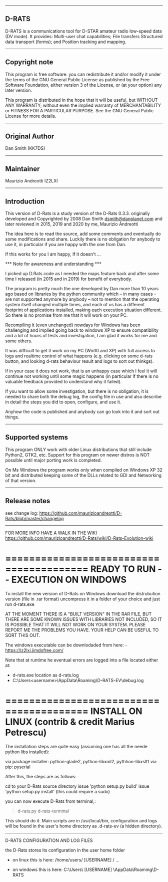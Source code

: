 -----------------------
D-RATS
-----------------------
D-RATS is a communications tool for D-STAR amateur radio low-speed data (DV mode). It provides: Multi-user chat capabilities; File transfers Structured data transport (forms); and Position tracking and mapping.

-----------------------
Copyright note
-----------------------
This program is free software: you can redistribute it and/or modify
it under the terms of the GNU General Public License as published by
the Free Software Foundation, either version 3 of the License, or
(at your option) any later version.

This program is distributed in the hope that it will be useful,
but WITHOUT ANY WARRANTY; without even the implied warranty of
MERCHANTABILITY or FITNESS FOR A PARTICULAR PURPOSE.  See the
GNU General Public License for more details.

-----------------------
Original Author
-----------------------
Dan Smith (KK7DS)

-----------------------
Maintainer 
-----------------------
Maurizio Andreotti IZ2LXI

-----------------------
Introduction
-----------------------
This version of D-Rats is a study version of the D-Rats 0.3.3. originally developed and 
Copyrighted by 2008 Dan Smith <dsmith@danplanet.com> and later reviewed in 2015, 2019 and 2020 by me, Maurizio Andreotti

The idea here is to read the source, add some comments and eventually do some modifications and share. 
Luckily there is no obligation for anybody to use it, in particular if you are happy with the one from Dan.

If this works for you I am happy, If it doesn't ... 

*** Note for awareness and understanding  ***

I picked up D.Rats code as I needed the maps feature back and after some time I released  (in 2015 and in 2019) for benefit of everybody. 

The program is pretty much the one developed by Dan more than 10 years ago based on libraries by the python community which – in many cases - are not supported anymore by anybody –  not to mention that the operating system itself changed multiple times, and each of us has a different footprint of applications installed, making each execution situation different. So there is no promise from me that it will work on your PC.

Recompiling it (even unchanged) nowdays for Windows has been challenging and implied going back to windows XP to ensure compatibility and a lot of hours of tests and investigation, I am glad it works for me and some others.  

It was difficult to get it work on my PC (Win10 and XP) with full access to logs and realtime control of what happens (e.g. clicking on some d-rats button, and looking d-rats behaviour result and logs to sort out thinkgs). 

If in your case it does not work, that is an unhappy case which I feel it will continue not working until some magic happens (in particular if there is no valuable feedback provided to understand why it failed). 

If you want to allow some investigation, but there is no obligation, it is needed to share both the debug log, the config file in use and also describe in detail the steps you did to open, configure, and use it. 

Anyhow the code is published and anybody can go look into it and sort out things.

-----------------------
Supported systems
-----------------------
This program ONLY work with older Linux distributions that still include Python2, GTK2, etc.
Support for this program on newer distros is NOT possible until major porting work is completed.

On Ms Windows the program works only when compiled on Windows XP 32 bit and distributed keeping some of the DLLs related to GDI and Networking of that version. 

-----------------------
Release notes
-----------------------
see change log: 
https://github.com/maurizioandreotti/D-Rats/blob/master/changelog


-----------------------
FOR MORE INFO HAVE A WALK IN THE WIKI
https://github.com/maurizioandreotti/D-Rats/wiki/D-Rats-Evolution-wiki

========================================
READY TO RUN -- EXECUTION ON WINDOWS
========================================

To install the new version of D-Rats on Windows download the distrubution version (file in .rar format) 
uncompress it in a folder of your choice and just run d-rats.exe

AT THE MOMENT THERE IS A "BUILT VERSION" IN THE RAR FILE, BUT THERE ARE SOME KNOWN ISSUES WITH LIBRARIES NOT INCLUDED,  SO IT IS POSSIBLE THAT IT WILL NOT WORK ON YOUR SYSTEM. PLEASE REPORT ME THE PROBLEMS YOU HAVE.  YOUR HELP CAN BE USEFUL TO SORT THIS OUT.

The windows executable can be downlodaded from here:
      - https://iz2lxi.jimdofree.com/


Note that at runtime he eventual errors are logged into a file located either at:
- d-rats.exe location as d-rats.log
- C:\Users\<username>\AppData\Roaming\D-RATS-EV\debug.log

========================================
INSTALL ON LINUX (contrib & credit Marius Petrescu)
========================================

The installation steps are quite easy (assuming one has all the neede python libs installed):

via package installer: python-glade2, python-libxml2, pythhon-libxslt1
via pip: pyserial

After this, the steps are as follows:

cd to your D-Rats source directory
issue 'python setup.py build'
issue 'python setup.py install'    (this could require a sudo)

you can now execute D-Rats from terminal,:

> d-rats.py
> d-rats-terminal

This should do it. Main scripts are in /usr/local/bin, configuration and logs will be found in the user's home directory as .d-rats-ev (a hidden directory).

  

-----------------------
D-RATS CONFIGURATION AND LOG FILES

the D-Rats stores its configuration in the user home folder
 - on linux this is here:
     /home/users/ [USERNAME] / ...

 - on windows this is here:
    C:\Users\ [USERNAME] \AppData\Roaming\D-RATS
